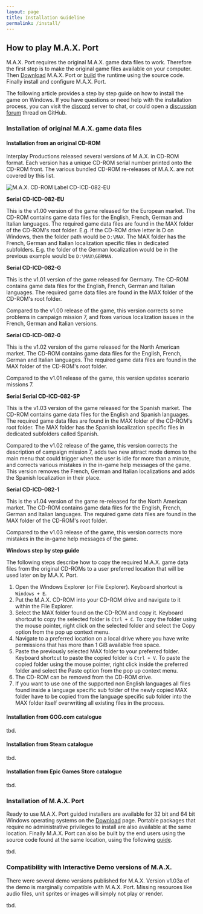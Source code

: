 ```yaml
---
layout: page
title: Installation Guideline
permalink: /install/
---
```


## How to play M.A.X. Port

M.A.X. Port requires the original M.A.X. game data files to work. Therefore the first step is to make the original game files available on your computer. Then [Download](download.md) M.A.X. Port or [build](build.md) the runtime using the source code. Finally install and configure M.A.X. Port.

The following article provides a step by step guide on how to install the game on Windows. If you have questions or need help with the installation process, you can visit the [discord](https://discord.gg/TCn8DpeBaY) server to chat, or could open a [discussion forum](https://github.com/klei1984/max/discussions) thread on GitHub.

### Installation of original M.A.X. game data files

#### Installation from an original CD-ROM

Interplay Productions released several versions of M.A.X. in CD-ROM format. Each version has a unique CD-ROM serial number printed onto the CD-ROM front. The various bundled CD-ROM re-releases of M.A.X. are not covered by this list.

<img src="{{ site.baseurl }}/assets/images/print_label.png" alt="M.A.X. CD-ROM Label CD-ICD-082-EU"> 

**Serial CD-ICD-082-EU**

This is the v1.00 version of the game released for the European market. The CD-ROM contains game data files for the English, French, German and Italian languages. The required game data files are found in the MAX folder of the CD-ROM's root folder. E.g. if the CD-ROM drive letter is D on Windows, then the folder path would be `D:\MAX`. The MAX folder has the French, German and Italian localization specific files in dedicated subfolders. E.g. the folder of the German localization would be in the previous example would be `D:\MAX\GERMAN`.

**Serial CD-ICD-082-G**

This is the v1.01 version of the game released for Germany. The CD-ROM contains game data files for the English, French, German and Italian languages. The required game data files are found in the MAX folder of the CD-ROM's root folder.

Compared to the v1.00 release of the game, this version corrects some problems in campaign mission 7, and fixes various localization issues in the French, German and Italian versions.

**Serial CD-ICD-082-0**

This is the v1.02 version of the game released for the North American market. The CD-ROM contains game data files for the English, French, German and Italian languages. The required game data files are found in the MAX folder of the CD-ROM's root folder.

Compared to the v1.01 release of the game, this version updates scenario missions 7.

**Serial Serial CD-ICD-082-SP**

This is the v1.03 version of the game released for the Spanish market. The CD-ROM contains game data files for the English and Spanish languages. The required game data files are found in the MAX folder of the CD-ROM's root folder. The MAX folder has the Spanish localization specific files in dedicated subfolders called Spanish.

Compared to the v1.02 release of the game, this version corrects the description of campaign mission 7, adds two new attract mode demos to the main menu that could trigger when the user is idle for more than a minute, and corrects various mistakes in the in-game help messages of the game. This version removes the French, German and Italian localizations and adds the Spanish localization in their place.

**Serial CD-ICD-082-1**

This is the v1.04 version of the game re-released for the North American market. The CD-ROM contains game data files for the English, French, German and Italian languages. The required game data files are found in the MAX folder of the CD-ROM's root folder.

Compared to the v1.03 release of the game, this version corrects more mistakes in the in-game help messages of the game.

**Windows step by step guide**

The following steps describe how to copy the required M.A.X. game data files from the original CD-ROMs to a user preferred location that will be used later on by M.A.X. Port.

1. Open the Windows Explorer (or File Explorer). Keyboard shortcut is `Windows + E`.
2. Put the M.A.X. CD-ROM into your CD-ROM drive and navigate to it within the File Explorer.
3. Select the MAX folder found on the CD-ROM and copy it. Keyboard shortcut to copy the selected folder is `Ctrl + C`. To copy the folder using the mouse pointer, right click on the selected folder and select the Copy option from the pop up context menu.
4. Navigate to a preferred location on a local drive where you have write permissions that has more than 1 GiB available free space.
5. Paste the previously selected MAX folder to your preferred folder. Keyboard shortcut to paste the copied folder is `Ctrl + V`. To paste the copied folder using the mouse pointer, right click inside the preferred folder and select the Paste option from the pop up context menu.
6. The CD-ROM can be removed from the CD-ROM drive.
7. If you want to use one of the supported non English languages all files found inside a language specific sub folder of the newly copied MAX folder have to be copied from the language specific sub folder into the MAX folder itself overwriting all existing files in the process.

#### Installation from GOG.com catalogue

tbd.

#### Installation from Steam catalogue

tbd.

#### Installation from Epic Games Store catalogue

tbd.

### Installation of M.A.X. Port

Ready to use M.A.X. Port guided installers are available for 32 bit and 64 bit Windows operating systems on the [Download](download.md) page. Portable packages that require no administrative privileges to install are also available at the same location. Finally M.A.X. Port can also be built by the end users using the source code found at the same location, using the following [guide](build.md).

tbd.

### Compatibility with Interactive Demo versions of M.A.X.

There were several demo versions published for M.A.X. Version v1.03a of the demo is marginally compatible with M.A.X. Port. Missing resources like audio files, unit sprites or images will simply not play or render.

tbd.
